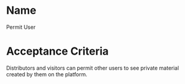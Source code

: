 # Name
Permit User  

# Acceptance Criteria
Distributors and visitors can permit other users to see private material created by them on the platform.  
